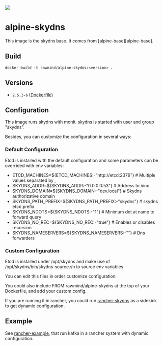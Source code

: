 [![](https://images.microbadger.com/badges/image/rawmind/alpine-skydns.svg)](https://microbadger.com/images/rawmind/alpine-skydns "Get your own image badge on microbadger.com")

alpine-skydns 
==============

This image is the skydns base. It comes from [alpine-base][alpine-base].

## Build

```
docker build -t rawmind/alpine-skydns:<version> .
```

## Versions

- `2.5.3-6` [(Dockerfile)](https://github.com/rawmind0/alpine-skydns/blob/2.5.3-6/Dockerfile)

## Configuration

This image runs [skydns][skydns] with monit. skydns is started with user and group "skydns".

Besides, you can customize the configuration in several ways:

### Default Configuration

Etcd is installed with the default configuration and some parameters can be overrided with env variables:

- ETCD_MACHINES=${ETCD_MACHINES:-"http://etcd:2379"}	# Multiple values separated by ,
- SKYDNS_ADDR=${SKYDNS_ADDR:-"0.0.0.0:53"}				# Address to bind
- SKYDNS_DOMAIN=${SKYDNS_DOMAIN:-"dev.local"} 			# Skydns authorizative domain
- SKYDNS_PATH_PREFIX=${SKYDNS_PATH_PREFIX:-"skydns"}	# skydns etcd prefix
- SKYDNS_NDOTS=${SKYDNS_NDOTS:-"1"}						# Minimum dot at name to forward query
- SKYDNS_NO_REC=${SKYDNS_NO_REC:-"true"}				# Enables or disables recursion
- SKYDNS_NAMESERVERS=${SKYDNS_NAMESERVERS:-""} 			# Dns forwarders 


### Custom Configuration

Etcd is installed under /opt/skydns and make use of /opt/skydns/bin/skydns-source.sh to source env variables.

You can edit this files in order customize configuration

You could also include FROM rawmind/alpine-skydns at the top of your Dockerfile, and add your custom config.

If you are running it in rancher, you could run [rancher-skydns][rancher-skydns] as a sidekick to get dynamic configuration.


## Example

See [rancher-example][rancher-example], that run kafka in a rancher system with dynamic configuration.


[alpine-monit]: https://github.com/rawmind0/alpine-monit/
[skydns]: https://github.com/skynetservices/skydns
[rancher-skydns]: https://hub.docker.com/r/rawmind/rancher-skydns/
[rancher-example]: https://github.com/rawmind0/alpine-skydns/tree/master/rancher
